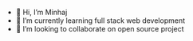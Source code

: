 - 👋 Hi, I’m Minhaj
- 🌱 I’m currently learning full stack web development 
- 💞️ I’m looking to collaborate on open source project


<!---
Minhajh2o/Minhajh2o is a ✨ special ✨ repository because its `README.md` (this file) appears on your GitHub profile.
You can click the Preview link to take a look at your changes.
--->
